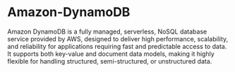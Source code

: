 # Amazon-DynamoDB
Amazon DynamoDB is a fully managed, serverless, NoSQL database service provided by AWS, designed to deliver high performance, scalability, and reliability for applications requiring fast and predictable access to data. It supports both key-value and document data models, making it highly flexible for handling structured, semi-structured, or unstructured data.
